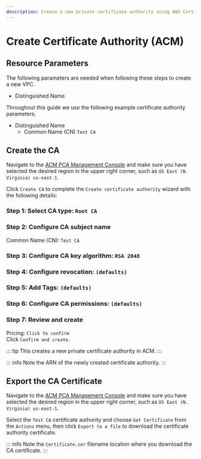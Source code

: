 ```yaml
---
description: Create a new private certificate authority using AWS Certificate Manager.
---
```


# Create Certificate Authority (ACM)

## Resource Parameters

The following parameters are needed when following these steps to create a new VPC.

- Distinguished Name

Throughout this guide we use the following example certificate authority parameters.

- Distinguished Name
  - Common Name (CN) `Test CA`

## Create the CA

Navigate to the [ACM PCA Management Console](https://console.aws.amazon.com/acm-pca) and make sure you have selected the desired region in the upper right corner, such as `US East (N. Virginia) us-east-1`.

Click `Create CA` to complete the `Create certificate authority` wizard with the following details:

### Step 1: Select CA type: `Root CA`

### Step 2: Configure CA subject name

Common Name (CN): `Test CA`

### Step 3: Configure CA key algorithm: `RSA 2048`

### Step 4: Configure revocation: `(defaults)`

### Step 5: Add Tags: `(defaults)`

### Step 6: Configure CA permissions: `(defaults)`

### Step 7: Review and create

Pricing: `Click to confirm`\
Click `Confirm and create`.

::: tip
This creates a new private certificate authority in ACM.
:::

::: info
Note the ARN of the newly created certificate authority.
:::

## Export the CA Certificate

Navigate to the [ACM PCA Management Console](https://console.aws.amazon.com/acm-pca) and make sure you have selected the desired region in the upper right corner, such as `US East (N. Virginia) us-east-1`.

Select the `Test CA` certificate authority and choose `Get Certificate` from the `Actions` menu, then click `Export to a file` to download the certificate authority certificate.

::: info
Note the `Certificate.cer` filename location where you download the CA certificate.
:::
